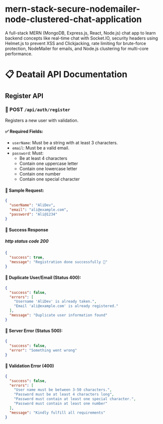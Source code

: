 # mern-stack-secure-nodemailer-node-clustered-chat-application
A full-stack MERN (MongoDB, Express.js, React, Node.js) chat app to learn backend concepts like real-time chat with Socket.IO, security headers using Helmet.js to prevent XSS and Clickjacking, rate limiting for brute-force protection, NodeMailer for emails, and Node.js clustering for multi-core performance.





# 📋 Deatail API Documentation


## Register API

### 📍 POST `/api/auth/register`

Registers a new user with validation.

#### ✅ Required Fields:
- `userName`: Must be a string with at least 3 characters.
- `email`: Must be a valid email.
- `password`: Must:
  - Be at least 4 characters
  - Contain one uppercase letter
  - Contain one lowercase letter
  - Contain one number
  - Contain one special character

#### 🧪 Sample Request:

```json
{
  "userName": "AliDev",
  "email": "ali@example.com",
  "password": "Ali@1234"
}
```

#### 🎉 Success Response
##### http status code 200
```json
{
  "success": true,
  "message": "Registration done successfully 🎉"
}
```

#### 🔴 Duplicate User/Email (Status 400):
```json
{
  "success": false,
  "errors": [
    "Username 'AliDev' is already taken.",
    "Email 'ali@example.com' is already registered."
  ],
  "message": "Duplicate user information found"
}
```

#### 🔴 Server Error (Status 500):
```json
{
  "success": false,
  "error": "Something went wrong"
}
```

#### 🔴 Validation Error (400)
``` json
{
  "success": false,
  "errors": [
    "User name must be between 3-50 characters.",
    "Password must be at least 4 characters long",
    "Password must contain at least one special character.",
    "Password must contain at least one number"
  ],
  "message": "Kindly fulfill all requirements"
}
```